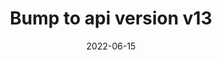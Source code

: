 ---
title: "Bump to api version v13"
content-type: ""
date: 2022-06-15
entry-type: 
entry-category: integration
connection-id: 
connection-version: 
pull-request: "https://github.com/singer-io/tap-facebook/pull/191"
---